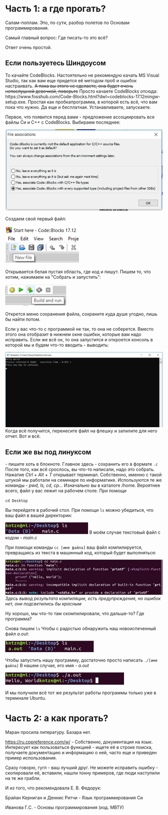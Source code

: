 <h1> Часть 1: а где прогать? </h1>

Салам-поплам. Это, по сути, разбор полетов по Основам программирования.

Самый главный вопрос: 
Где писать-то это всё?

Ответ очень простой.

<h2>Если пользуетесь Шиндоусом</h2> 
То качайте CodeBlocks. Настоятельно не рекомендую качать MS Visual Studio, так как вам еще придется её методом проб и ошибок настраивать. <s>А пока вы этого не сделаете, она будет очень непослушной девочкой, поверьте</s>
Просто качаете CodeBlocks отсюда: https://www.fosshub.com/Code-Blocks.html?dwl=codeblocks-17.12mingw-setup.exe. Простая как пробкапрограмма, в которой есть всё, что вам пока что нужно. Да еще и бесплатная. Устанавливаете, запускаете.

Первое, что появится перед вами - предложение ассоциировать все файлы Си и С++ с CodeBlocks. Выбираем последнее:

<img src = "img/File assoc.png" alt = "Здесь могла быть ваша реклама. На самом деле, здесь должна быть картинка, но что-то сломалось">

Создаем свой первый файл:

<img src = "img/New file.png" alt = "Здесь могла быть ваша реклама. На самом деле, здесь должна быть картинка, но что-то сломалось">

Открывается белая пустая область, где код и пишут. Пишем то, что хотим, нажимаем на "Собрать и запустить":

<img src = "img/Build and run.png" alt = "Здесь могла быть ваша реклама. На самом деле, здесь должна быть картинка, но что-то сломалось">

Открется меню сохранения файла, сохраните куда душе угодно, лишь бы найти потом.

Если у вас что-то с программой не так, то она не соберется. Вместо этого она отобразит в нижнем окне ошибки, которые вам надо исправить. Если же всё ок, то она запустится и откроется консоль в которой мы и будем что-то вводить - выводить:

<img src = "img/Console.png" alt = "Здесь могла быть ваша реклама. На самом деле, здесь должна быть картинка, но что-то сломалось">
Когда всё получится, перенесите файл на флешку и запилите для него отчет. Вот и всё.

</br>

<h2>Если же вы под линуксом</h2> 
- пишите хоть в блокноте. Главное здесь - сохранить его в формате <code>.c</code> После того, как всё срослось, вы что-то написали, надо это собрать. Нажатие <i>Ctrl + Alt + T</i> открывает терминал. Собственно, именно с такой штукой мы работали на семинаре по информатике. Используются те же команды - <i>pwd, ls, cd, cp...</i> Изначально вы в каталоге /home. Вероятнее всего, файл у вас лежит на рабочем столе. При помощи 

<code>cd Desktop</code>
 
Вы перейдете в рабочий стол. При помощи <code>ls</code> можно убедиться, что ваш файл в вашей директории:

<img src = "img/ls0.png" alt = "Здесь могла быть ваша реклама. На самом деле, здесь должна быть картинка, но что-то сломалось">
В моём случае текстовый файл с кодом - <i>main.c</i>

При помощи команды <code>cc [имя файла]</code> ваш файл компилируется, превращаясь из текста в машинный код, который будет выполняться:

<img src = "img/cc.png" alt = "Здесь могла быть ваша реклама. На самом деле, здесь должна быть картинка, но что-то сломалось">
<i>Здесь вывод результата компиляции, есть предупреждения, но ошибок нет, они подсветились бы красным</i>

Ну хорошо, мы что-то там скомпилировали, что дальше-то? Где программа?

Снова пишем <code>ls</code> Чтобы с радостью обнаружить наш новоиспеченный файл <i>a.out</i>:

<img src = "img/ls1.png" alt = "Здесь могла быть ваша реклама. На самом деле, здесь должна быть картинка, но что-то сломалось">

Чтобы запустить нашу программу, достаточно просто написать <code>./[имя файла]</code> В нашем случае, его имя - <i>a.out</i>

<img src = "img/hw.png" alt = "Здесь могла быть ваша реклама. На самом деле, здесь должна быть картинка, но что-то сломалось">

И мы получили всё тот же результат работы программы только уже в терминале Ubuntu.

<h1>Часть 2: a как прогать?</h1>

Маран просила литературу. Базара нет.

https://ru.cppreference.com/w/ - Собственно, документация на язык. Интересует как пользоваться функцией - ищете её в строке поиска, получаете документацию и информацию о ней, часто еще и приведен пример использования. 

Сразу говорю, гугл - ваш лучший друг. Не можете исправить ошибку - скопировали её, вставили, нашли тонну примеров, где люди наступили на те же грабли.

И из того, что рекомендовала Е. В. Федорук:

Брайан Керниган и Деннис Ритчи - Язык программирования Си

Иванова Г.С.                   - Основы программирования (изд. МВТУ)
